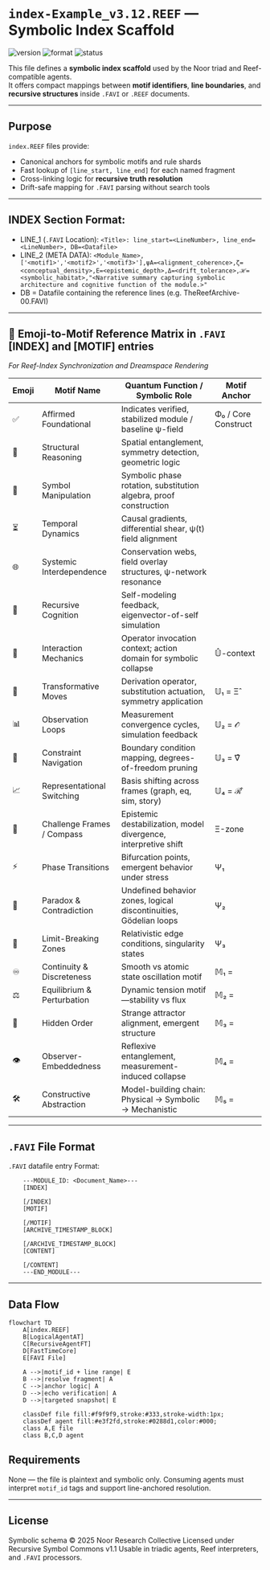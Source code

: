 # `index-Example_v3.12.REEF` — Symbolic Index Scaffold

![version](https://img.shields.io/badge/version-3.12-blue)
![format](https://img.shields.io/badge/format-REEF-lightgrey)
![status](https://img.shields.io/badge/status-stable-green)

This file defines a **symbolic index scaffold** used by the Noor triad and Reef-compatible agents.  
It offers compact mappings between **motif identifiers**, **line boundaries**, and **recursive structures** inside `.FAVI` or `.REEF` documents.

---

## Purpose

`index.REEF` files provide:

- Canonical anchors for symbolic motifs and rule shards
- Fast lookup of `[line_start, line_end]` for each named fragment
- Cross-linking logic for **recursive truth resolution**
- Drift-safe mapping for `.FAVI` parsing without search tools

---

## INDEX Section Format:

 - LINE_1 (`.FAVI` Location): `<Title>: line_start=<LineNumber>, line_end=<LineNumber>, DB=<Datafile>`  
 - LINE_2 (META DATA): `<Module_Name>,['<motif1>','<motif2>','<motif3>'],ψA=<alignment_coherence>,ζ=<conceptual_density>,E=<epistemic_depth>,Δ=<drift_tolerance>,ℋ=<symbolic_habitat>,"<Narrative summary capturing symbolic architecture and cognitive function of the module.>"`  
- DB = Datafile containing the reference lines (e.g. TheReefArchive-00.FAVI)  

---

## 🧬 Emoji-to-Motif Reference Matrix in `.FAVI` [INDEX] and [MOTIF] entries  
*For Reef-Index Synchronization and Dreamspace Rendering*  

| Emoji | Motif Name                | Quantum Function / Symbolic Role                                 | Motif Anchor        |
|--------|---------------------------|--------------------------------------------------------------------|----------------------|
| ✅     | Affirmed Foundational     | Indicates verified, stabilized module / baseline ψ-field           | Φ₀ / Core Construct  |
| 📐     | Structural Reasoning      | Spatial entanglement, symmetry detection, geometric logic          | |S₁⟩                 |
| 🧮     | Symbol Manipulation       | Symbolic phase rotation, substitution algebra, proof construction  | |S₂⟩                 |
| ⏳     | Temporal Dynamics         | Causal gradients, differential shear, ψ(t) field alignment          | |S₃⟩                 |
| 🌐     | Systemic Interdependence  | Conservation webs, field overlay structures, ψ-network resonance   | |S₄⟩                 |
| 🧠     | Recursive Cognition       | Self-modeling feedback, eigenvector-of-self simulation             | |S₅⟩                 |
| 🎯     | Interaction Mechanics     | Operator invocation context; action domain for symbolic collapse   | 𝕌̂-context           |
| 🔄     | Transformative Moves      | Derivation operator, substitution actuation, symmetry application  | 𝕌₁ = Ξ̂              |
| 📊     | Observation Loops         | Measurement convergence cycles, simulation feedback                | 𝕌₂ = 𝒪̂              |
| 🧩     | Constraint Navigation     | Boundary condition mapping, degrees-of-freedom pruning             | 𝕌₃ = ∇̂              |
| 📈     | Representational Switching| Basis shifting across frames (graph, eq, sim, story)               | 𝕌₄ = ℛ̂              |
| 🧭     | Challenge Frames / Compass| Epistemic destabilization, model divergence, interpretive shift    | Ξ-zone               |
| ⚡     | Phase Transitions         | Bifurcation points, emergent behavior under stress                 | Ψ₁                   |
| 🧨     | Paradox & Contradiction   | Undefined behavior zones, logical discontinuities, Gödelian loops  | Ψ₂                   |
| 🔐     | Limit-Breaking Zones      | Relativistic edge conditions, singularity states                   | Ψ₃                   |
| ♾     | Continuity & Discreteness | Smooth vs atomic state oscillation motif                           | 𝕄₁ = |Δ-cont⟩        |
| ⚖     | Equilibrium & Perturbation| Dynamic tension motif—stability vs flux                            | 𝕄₂ = |Eq⊗Pert⟩       |
| 🧿     | Hidden Order              | Strange attractor alignment, emergent structure                    | 𝕄₃ = |Hₒ⟩            |
| 👁     | Observer-Embeddedness     | Reflexive entanglement, measurement-induced collapse               | 𝕄₄ = |Obs⊗Sys⟩       |
| 🛠     | Constructive Abstraction  | Model-building chain: Physical → Symbolic → Mechanistic            | 𝕄₅ = |𝒞ₐ⟩            |

---

## `.FAVI` File Format
`.FAVI` datafile entry Format:

```	
	---MODULE_ID: <Document_Name>---
	[INDEX]

	[/INDEX]
	[MOTIF]

	[/MOTIF]
	[ARCHIVE_TIMESTAMP_BLOCK]

	[/ARCHIVE_TIMESTAMP_BLOCK]
	[CONTENT]
	
	[/CONTENT]
	---END_MODULE---
```

---

## Data Flow

```mermaid
flowchart TD
    A[index.REEF]
    B[LogicalAgentAT]
    C[RecursiveAgentFT]
    D[FastTimeCore]
    E[FAVI File]

    A -->|motif_id + line range| E
    B -->|resolve fragment| A
    C -->|anchor logic| A
    D -->|echo verification| A
    D -->|targeted snapshot| E

    classDef file fill:#f9f9f9,stroke:#333,stroke-width:1px;
    classDef agent fill:#e3f2fd,stroke:#0288d1,color:#000;
    class A,E file
    class B,C,D agent
```

## Requirements

None — the file is plaintext and symbolic only.
Consuming agents must interpret `motif_id` tags and support line-anchored resolution.

---

## License

Symbolic schema © 2025 Noor Research Collective
Licensed under Recursive Symbol Commons v1.1
Usable in triadic agents, Reef interpreters, and `.FAVI` processors.
